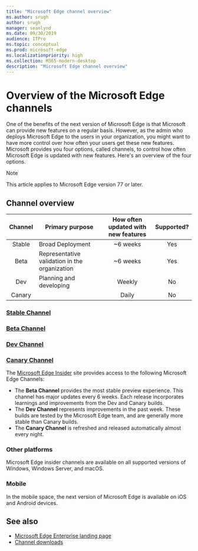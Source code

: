 ```yaml
---
title: "Microsoft Edge channel overview"
ms.author: srugh
author: srugh
manager: seanlynd
ms.date: 09/30/2019
audience: ITPro
ms.topic: conceptual
ms.prod: microsoft-edge
ms.localizationpriority: high
ms.collection: M365-modern-desktop
description: "Microsoft Edge channel overview"
---
```


# Overview of the Microsoft Edge channels

One of the benefits of the next version of Microsoft Edge is that Microsoft can provide new features on a regular basis. However, as the admin who deploys Microsoft Edge to the users in your organization, you might want to have more control over how often your users get these new features. Microsoft provides you four options, called channels, to control how often Microsoft Edge is updated with new features. Here's an overview of the four options.
  
> [!NOTE]
> This article applies to Microsoft Edge version 77 or later.

## Channel overview

|Channel|Primary purpose|How often updated with new features|Supported?|
|:---:|---|:---:|:---:|
|Stable|Broad Deployment|~6 weeks|Yes|
|Beta|Representative validation in the organization|~6 weeks|Yes|
|Dev|Planning and developing|Weekly|No|
|Canary||Daily|No|

### [Stable Channel](#stable-channel)


### [Beta Channel](#beta-channel)


### [Dev Channel](#dev-channel)


### [Canary Channel](#canary-channel)



The [Microsoft Edge Insider](https://www.microsoftedgeinsider.com) site provides access to the following Microsoft Edge Channels:

- The **Beta Channel** provides the most stable preview experience. This channel has major updates every 6 weeks. Each release incorporates learnings and improvements from the Dev and Canary builds.
- The **Dev Channel** represents improvements in the past week. These builds are tested by the Microsoft Edge team, and are generally more stable than Canary builds.
- The **Canary Channel** is refreshed and released automatically almost every night.

### Other platforms

Microsoft Edge insider channels are available on all supported versions of Windows, Windows Server, and macOS.

### Mobile

In the mobile space, the next version of Microsoft Edge is available on iOS and Android devices.

## See also

- [Microsoft Edge Enterprise landing page](https://aka.ms/EdgeEnterprise)
- [Channel downloads](https://www.microsoftedgeinsider.com/download)
